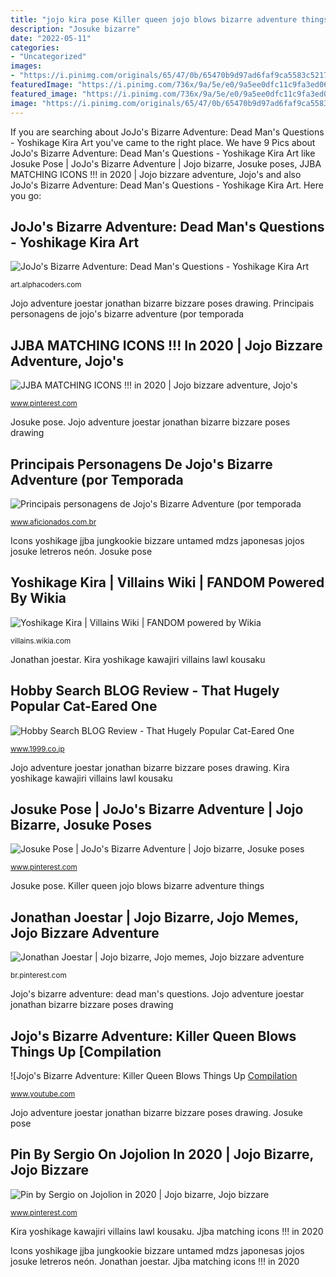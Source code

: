 ```yaml
---
title: "jojo kira pose Killer queen jojo blows bizarre adventure things"
description: "Josuke bizarre"
date: "2022-05-11"
categories:
- "Uncategorized"
images:
- "https://i.pinimg.com/originals/65/47/0b/65470b9d97ad6faf9ca5583c5217fa3f.png"
featuredImage: "https://i.pinimg.com/736x/9a/5e/e0/9a5ee0dfc11c9fa3ed06daf1c8ff8540.jpg"
featured_image: "https://i.pinimg.com/736x/9a/5e/e0/9a5ee0dfc11c9fa3ed06daf1c8ff8540.jpg"
image: "https://i.pinimg.com/originals/65/47/0b/65470b9d97ad6faf9ca5583c5217fa3f.png"
---
```


If you are searching about JoJo&#039;s Bizarre Adventure: Dead Man&#039;s Questions - Yoshikage Kira Art you've came to the right place. We have 9 Pics about JoJo&#039;s Bizarre Adventure: Dead Man&#039;s Questions - Yoshikage Kira Art like Josuke Pose | JoJo&#039;s Bizarre Adventure | Jojo bizarre, Josuke poses, JJBA MATCHING ICONS !!! in 2020 | Jojo bizzare adventure, Jojo&#039;s and also JoJo&#039;s Bizarre Adventure: Dead Man&#039;s Questions - Yoshikage Kira Art. Here you go:

## JoJo&#039;s Bizarre Adventure: Dead Man&#039;s Questions - Yoshikage Kira Art

![JoJo&#039;s Bizarre Adventure: Dead Man&#039;s Questions - Yoshikage Kira Art](https://artfiles.alphacoders.com/928/92802.jpg "Jjba matching icons !!! in 2020")

<small>art.alphacoders.com</small>

Jojo adventure joestar jonathan bizarre bizzare poses drawing. Principais personagens de jojo&#039;s bizarre adventure (por temporada

## JJBA MATCHING ICONS !!! In 2020 | Jojo Bizzare Adventure, Jojo&#039;s

![JJBA MATCHING ICONS !!! in 2020 | Jojo bizzare adventure, Jojo&#039;s](https://i.pinimg.com/736x/9a/5e/e0/9a5ee0dfc11c9fa3ed06daf1c8ff8540.jpg "Josuke bizarre")

<small>www.pinterest.com</small>

Josuke pose. Jojo adventure joestar jonathan bizarre bizzare poses drawing

## Principais Personagens De Jojo&#039;s Bizarre Adventure (por Temporada

![Principais personagens de Jojo&#039;s Bizarre Adventure (por temporada](https://s.aficionados.com.br/imagens/killer-queen.gif "Jonathan joestar")

<small>www.aficionados.com.br</small>

Icons yoshikage jjba jungkookie bizzare untamed mdzs japonesas jojos josuke letreros neón. Josuke pose

## Yoshikage Kira | Villains Wiki | FANDOM Powered By Wikia

![Yoshikage Kira | Villains Wiki | FANDOM powered by Wikia](https://vignette.wikia.nocookie.net/villains/images/5/5e/Yoshikage_Kira.png/revision/latest?cb=20180922175847 "Kira yoshikage jojo dead man questions bizarre adventure manga araki hirohiko anime question official character bouken kimyou jjba artwork mans")

<small>villains.wikia.com</small>

Jonathan joestar. Kira yoshikage kawajiri villains lawl kousaku

## Hobby Search BLOG Review - That Hugely Popular Cat-Eared One

![Hobby Search BLOG Review - That Hugely Popular Cat-Eared One](http://www.1999.co.jp/itbig11/10114769a4.jpg "Jojo adventure joestar jonathan bizarre bizzare poses drawing")

<small>www.1999.co.jp</small>

Jojo adventure joestar jonathan bizarre bizzare poses drawing. Kira yoshikage kawajiri villains lawl kousaku

## Josuke Pose | JoJo&#039;s Bizarre Adventure | Jojo Bizarre, Josuke Poses

![Josuke Pose | JoJo&#039;s Bizarre Adventure | Jojo bizarre, Josuke poses](https://i.pinimg.com/736x/26/10/7c/26107c59986cfbe6ba02e154afc14b1d.jpg "Jonathan joestar")

<small>www.pinterest.com</small>

Josuke pose. Killer queen jojo blows bizarre adventure things

## Jonathan Joestar | Jojo Bizarre, Jojo Memes, Jojo Bizzare Adventure

![Jonathan Joestar | Jojo bizarre, Jojo memes, Jojo bizzare adventure](https://i.pinimg.com/originals/65/47/0b/65470b9d97ad6faf9ca5583c5217fa3f.png "Icons yoshikage jjba jungkookie bizzare untamed mdzs japonesas jojos josuke letreros neón")

<small>br.pinterest.com</small>

Jojo&#039;s bizarre adventure: dead man&#039;s questions. Jojo adventure joestar jonathan bizarre bizzare poses drawing

## Jojo&#039;s Bizarre Adventure: Killer Queen Blows Things Up [Compilation

![Jojo&#039;s Bizarre Adventure: Killer Queen Blows Things Up [Compilation](https://i.ytimg.com/vi/K3sjBwqDKW0/maxresdefault.jpg "Jjba matching icons !!! in 2020")

<small>www.youtube.com</small>

Jojo adventure joestar jonathan bizarre bizzare poses drawing. Josuke pose

## Pin By Sergio On Jojolion In 2020 | Jojo Bizarre, Jojo Bizzare

![Pin by Sergio on Jojolion in 2020 | Jojo bizarre, Jojo bizzare](https://i.pinimg.com/originals/97/9a/9f/979a9f708eb0378dfc5ca846b9123083.jpg "Cat pose kira yoshikage action eared hugely popular")

<small>www.pinterest.com</small>

Kira yoshikage kawajiri villains lawl kousaku. Jjba matching icons !!! in 2020

Icons yoshikage jjba jungkookie bizzare untamed mdzs japonesas jojos josuke letreros neón. Jonathan joestar. Jjba matching icons !!! in 2020
